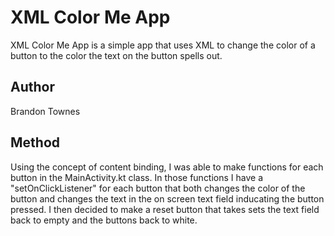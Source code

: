 # XML Color Me App

XML Color Me App is a simple app that uses XML to change the color of a button to the color the text on the button spells out.

## Author

Brandon Townes

## Method

Using the concept of content binding, I was able to make functions for each button in the MainActivity.kt class. In those functions I have a "setOnClickListener" for each button that both changes the color of the button and changes the text in the on screen text field inducating the button pressed. I then decided to make a reset button that takes sets the text field back to empty and the buttons back to white. 
